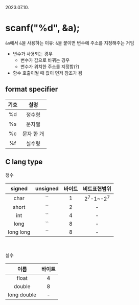 2023.07.10.

# scanf("%d", &a);
```&n```에서 ```&```을 사용하는 이유: ```&```을 붙이면 변수에 주소를 지정해주는 거임
* 변수가 사용되는 경우
    * 변수가 값으로 바뀌는 경우
    * 변수가 위치한 주소를 지정함(?)
* 함수 호출이될 때 값이 먼저 참조가 됨

## format specifier
|기호|설명|
|:---:|:---:|
|%d|정수형|
|%s|문자열|
|%c|문자 한 개|
|%f|실수형|

## C lang type
정수

|signed|unsigned|바이트|비트표현범위|
|:---:|:---:|:---:|:---:|
|char|``|1|2<sup>7</sup>-1~-2<sup>7</sup>|
|short|``|2|-|
|int|``|4|-|
|long|``|8|-|
|long long|``|8|-|
<br>

실수

|이름|바이트|
|:---:|:---:|
|float|4|
|double|8|
|long double|-|

